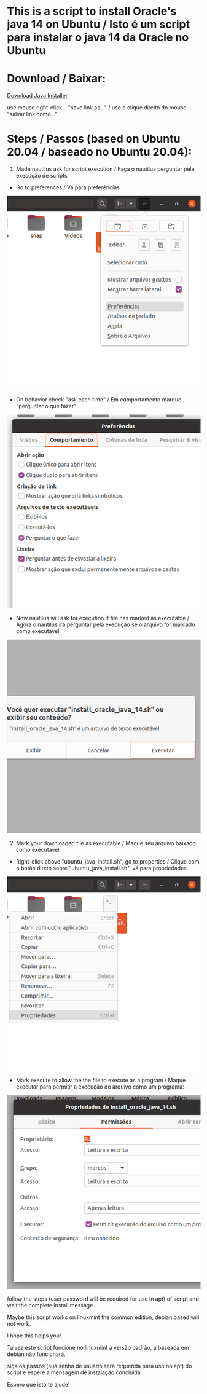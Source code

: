 # This is a script to install Oracle's java 14 on Ubuntu / Isto é um script para instalar o java 14 da Oracle no Ubuntu

# Download / Baixar:
<a id="raw-url" href="https://raw.githubusercontent.com/markirius/ubuntu_java_install/master/ubuntu_java_install.sh">Download Java Installer</a>

use mouse right-click... "save link as..." / use o clique direito do mouse... "salvar link como..."

# Steps / Passos (based on Ubuntu 20.04 / baseado no Ubuntu 20.04):

1. Made nautilus ask for script execution / Faça o nautilus perguntar pela execução de scripts

  * Go to preferences / Vá para preferências

![](imgs/1.png)

  * On behavior check "ask each time" / Em comportamento marque "perguntar o que fazer"

![](imgs/2.png)

  * Now nautilus will ask for execution if file has marked as executable / Agora o nautilus irá perguntar pela execução se o arquivo for marcado como executável

![](imgs/3.png)


2. Mark your downloaded file as executable / Maque seu arquivo baixado como executável:

  * Right-click above "ubuntu_java_install.sh", go to properties / Clique com o botão direto sobre "ubuntu_java_install.sh", vá para propriedades

![](imgs/5.png)

  * Mark execute to allow the the file to execute as a program / Maque executar para permitir a execução do arquivo como um programa:

![](imgs/4.png)


follow the steps (user password will be required for use in apt) of script and wait the complete install message.

Maybe this script works on linuxmint the common edition, debian based will not work.

I hope this helps you!


Talvez este script funcione no linuxmint a versão padrão, a baseada em debian não funcionará.

siga os passos (sua senha de usuário será requerida para uso no apt) do script e espere a mensagem de instalação concluída.

Espero que isto te ajude!
